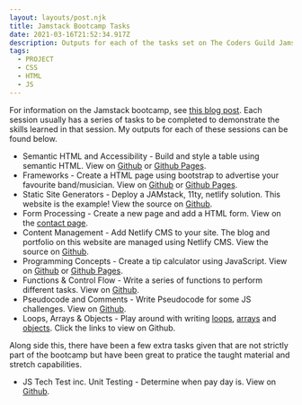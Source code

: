 ```yaml
---
layout: layouts/post.njk
title: Jamstack Bootcamp Tasks
date: 2021-03-16T21:52:34.917Z
description: Outputs for each of the tasks set on The Coders Guild Jamstack bootcamp
tags:
  - PROJECT
  - CSS
  - HTML
  - JS
---
```

For information on the Jamstack bootcamp, see [this blog post](https://sambarker.uk/posts/jamstack-bootcamp-2021/). Each session usually has a series of tasks to be completed to demonstrate the skills learned in that session. My outputs for each of these sessions can be found below.

* Semantic HTML and Accessibility - Build and style a table using semantic HTML. View on [Github](https://github.com/samabarker/semantic-html-challenge) or [Github Pages](https://samabarker.github.io/semantic-html-challenge/).
* Frameworks - Create a HTML page using bootstrap to advertise your favourite band/musician. View on [Github](https://github.com/samabarker/eric-clapton) or [Github Pages](https://samabarker.github.io/eric-clapton/).
* Static Site Generators - Deploy a JAMstack, 11ty, netlify solution. This website is the example! View the source on [Github](https://github.com/samabarker/eleventy-base-blog).
* Form Processing - Create a new page and add a HTML form. View on the [contact page](https://sambarker.uk/contact/).
* Content Management - Add Netlify CMS to your site. The blog and portfolio on this website are managed using Netlify CMS. View the source on [Github](https://github.com/samabarker/eleventy-base-blog).
* Programming Concepts - Create a tip calculator using JavaScript. View on [Github](https://github.com/samabarker/tip-calculator) or [Github Pages](https://samabarker.github.io/tip-calculator/).
* Functions & Control Flow - Write a series of functions to perform different tasks. View on [Github](https://github.com/samabarker/bootcamp-misc/blob/main/functions-practical.js).
* Pseudocode and Comments - Write Pseudocode for some JS challenges. View on [Github](https://github.com/samabarker/bootcamp-misc/blob/main/pseudocode-tasks.js).
* Loops, Arrays & Objects - Play around with writing [loops](https://github.com/samabarker/bootcamp-misc/blob/main/loops.js), [arrays](https://github.com/samabarker/bootcamp-misc/blob/main/arrays.js) and [objects](https://github.com/samabarker/bootcamp-misc/blob/main/objects.js). Click the links to view on Github.

Along side this, there have been a few extra tasks given that are not strictly part of the bootcamp but have been great to pratice the taught material and stretch capabilities.

* JS Tech Test inc. Unit Testing - Determine when pay day is. View on [Github](https://github.com/samabarker/tech-test).
